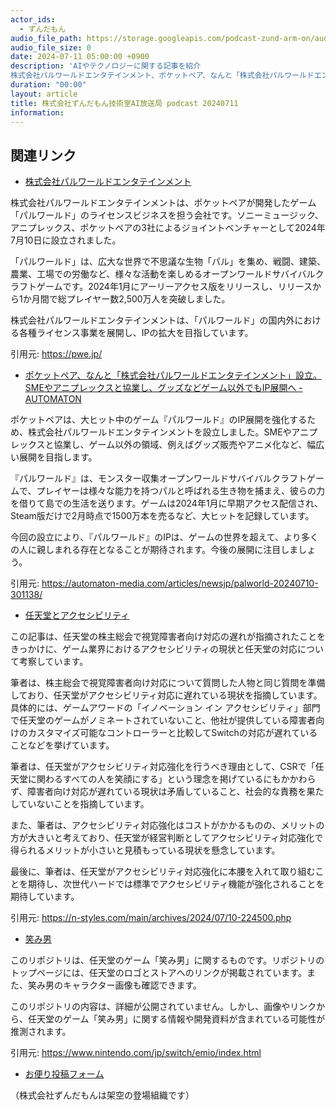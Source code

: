 ```yaml
---
actor_ids:
  - ずんだもん
audio_file_path: https://storage.googleapis.com/podcast-zund-arm-on/audio/株式会社ずんだもん技術室AI放送局_podcast_20240711.mp3
audio_file_size: 0
date: 2024-07-11 05:00:00 +0900
description: 'AIやテクノロジーに関する記事を紹介  
株式会社パルワールドエンタテインメント、ポケットペア、なんと「株式会社パルワールドエンタテインメント」設立。SMEやアニプレックスと協業し、グッズなどゲーム以外でもIP展開へ - AUTOMATON、任天堂とアクセシビリティ、笑み男'
duration: "00:00"
layout: article
title: 株式会社ずんだもん技術室AI放送局 podcast 20240711
information: 
---
```


## 関連リンク


- [株式会社パルワールドエンタテインメント](https://pwe.jp/)  



株式会社パルワールドエンタテインメントは、ポケットペアが開発したゲーム「パルワールド」のライセンスビジネスを担う会社です。ソニーミュージック、アニプレックス、ポケットペアの3社によるジョイントベンチャーとして2024年7月10日に設立されました。

「パルワールド」は、広大な世界で不思議な生物「パル」を集め、戦闘、建築、農業、工場での労働など、様々な活動を楽しめるオープンワールドサバイバルクラフトゲームです。2024年1月にアーリーアクセス版をリリースし、リリースから1か月間で総プレイヤー数2,500万人を突破しました。

株式会社パルワールドエンタテインメントは、「パルワールド」の国内外における各種ライセンス事業を展開し、IPの拡大を目指しています。 


引用元: https://pwe.jp/


- [ポケットペア、なんと「株式会社パルワールドエンタテインメント」設立。SMEやアニプレックスと協業し、グッズなどゲーム以外でもIP展開へ - AUTOMATON](https://automaton-media.com/articles/newsjp/palworld-20240710-301138/)  


ポケットペアは、大ヒット中のゲーム『パルワールド』のIP展開を強化するため、株式会社パルワールドエンタテインメントを設立しました。SMEやアニプレックスと協業し、ゲーム以外の領域、例えばグッズ販売やアニメ化など、幅広い展開を目指します。

『パルワールド』は、モンスター収集オープンワールドサバイバルクラフトゲームで、プレイヤーは様々な能力を持つパルと呼ばれる生き物を捕まえ、彼らの力を借りて島での生活を送ります。ゲームは2024年1月に早期アクセス配信され、Steam版だけで2月時点で1500万本を売るなど、大ヒットを記録しています。

今回の設立により、『パルワールド』のIPは、ゲームの世界を超えて、より多くの人に親しまれる存在となることが期待されます。今後の展開に注目しましょう。 


引用元: https://automaton-media.com/articles/newsjp/palworld-20240710-301138/


- [任天堂とアクセシビリティ](https://n-styles.com/main/archives/2024/07/10-224500.php)  


この記事は、任天堂の株主総会で視覚障害者向け対応の遅れが指摘されたことをきっかけに、ゲーム業界におけるアクセシビリティの現状と任天堂の対応について考察しています。

筆者は、株主総会で視覚障害者向け対応について質問した人物と同じ質問を準備しており、任天堂がアクセシビリティ対応に遅れている現状を指摘しています。具体的には、ゲームアワードの「イノベーション イン アクセシビリティ」部門で任天堂のゲームがノミネートされていないこと、他社が提供している障害者向けのカスタマイズ可能なコントローラーと比較してSwitchの対応が遅れていることなどを挙げています。

筆者は、任天堂がアクセシビリティ対応強化を行うべき理由として、CSRで「任天堂に関わるすべての人を笑顔にする」という理念を掲げているにもかかわらず、障害者向け対応が遅れている現状は矛盾していること、社会的な責務を果たしていないことを指摘しています。

また、筆者は、アクセシビリティ対応強化はコストがかかるものの、メリットの方が大きいと考えており、任天堂が経営判断としてアクセシビリティ対応強化で得られるメリットが小さいと見積もっている現状を懸念しています。

最後に、筆者は、任天堂がアクセシビリティ対応強化に本腰を入れて取り組むことを期待し、次世代ハードでは標準でアクセシビリティ機能が強化されることを期待しています。

引用元: https://n-styles.com/main/archives/2024/07/10-224500.php


- [笑み男](https://www.nintendo.com/jp/switch/emio/index.html)  

 

このリポジトリは、任天堂のゲーム「笑み男」に関するものです。リポジトリのトップページには、任天堂のロゴとストアへのリンクが掲載されています。また、笑み男のキャラクター画像も確認できます。 

このリポジトリの内容は、詳細が公開されていません。しかし、画像やリンクから、任天堂のゲーム「笑み男」に関する情報や開発資料が含まれている可能性が推測されます。 


引用元: https://www.nintendo.com/jp/switch/emio/index.html



- [お便り投稿フォーム](https://forms.gle/ffg4JTfqdiqK62qf9)

（株式会社ずんだもんは架空の登場組織です）
